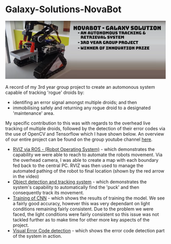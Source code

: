 # Galaxy-Solutions-NovaBot
![NovaBot](NovabotHeaderImage.png?) 

A record of my 3rd year group project to create an automonous system capable of tracking 'rogue' droids by:
- identifing an error signal amongst multiple droids; and then
- immobilising safely and returning any rogue droid to a designated 'maintenance' area.

My specific contribution to this was with regards to the overhead live tracking of multiple droids, followed by the detection of their error codes via the use of OpenCV and Tensorflow which I have shown below. An overview of our entire project can be found on the group youtube channel [here](https://www.youtube.com/@galaxysolutions9446/featured).

- [RVIZ via ROS - (Robot Operating System)](https://www.youtube.com/watch?v=94yw04b37Po) - which demonstrates the capability we were able to reach to automate the robots movement. Via the overhead camera, I was able to create a map with each boundary fed back to the central PC. RVIZ was then used to manage the automated pathing of the robot to final location (shown by the red arrow in the video)
- [Object detection and tracking system](https://www.youtube.com/watch?v=5fYSBhuBZVU) - which demonstrates the system's capability to automatically find the 'puck' and then consequently track its movement.
- [Training of CNN](https://www.youtube.com/watch?v=hqqe4yP7yQQ) - which shows the results of training the model. We see a fairly good accuracy, however this was very dependant on light conditions remaining fairly consistent. Due to the problem we were faced, the light conditions were fairly consistent so this issue was not tackled further as to make time for other more key aspects of the project. 
- [Visual Error Code detection](https://www.youtube.com/watch?v=81y13W2RRVI) - which shows the error code detection part of the system in action.
